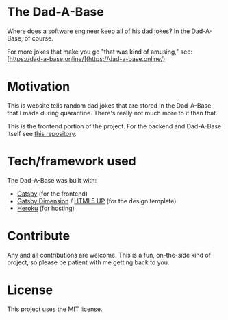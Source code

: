 # The Dad-A-Base

Where does a software engineer keep all of his dad jokes? In the Dad-A-Base, of course.

For more jokes that make you go "that was kind of amusing," see: [https://dad-a-base.online/](https://dad-a-base.online/)

# Motivation

This is website tells random dad jokes that are stored in the Dad-A-Base that I made during quarantine. There's really not much more to it than that. 

This is the frontend portion of the project. For the backend and Dad-A-Base itself see [this repository](https://github.com/BrandonHarrisonCode/Dad-A-Base-API).

# Tech/framework used

The Dad-A-Base was built with:
* [Gatsby](https://www.gatsbyjs.org/) (for the frontend)
* [Gatsby Dimension](https://github.com/codebushi/gatsby-starter-dimension) / [HTML5 UP](https://html5up.net/) (for the design template)
* [Heroku](https://www.heroku.com/) (for hosting)

# Contribute

Any and all contributions are welcome. This is a fun, on-the-side kind of project, so please be patient with me getting back to you.

# License

This project uses the MIT license.

